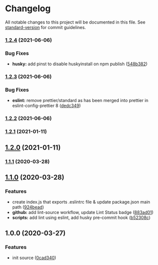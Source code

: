 # Changelog

All notable changes to this project will be documented in this file. See [standard-version](https://github.com/conventional-changelog/standard-version) for commit guidelines.

### [1.2.4](https://github.com/boringcodes/eslint-config/compare/v1.2.3...v1.2.4) (2021-06-06)

### Bug Fixes

- **husky:** add pinst to disable huskyinstall on npm publish ([548b382](https://github.com/boringcodes/eslint-config/commit/548b38213a49076e4039d7de6e1a8ed3738aaba2))

### [1.2.3](https://github.com/boringcodes/eslint-config/compare/v1.2.2...v1.2.3) (2021-06-06)

### Bug Fixes

- **eslint:** remove prettier/standard as has been merged into prettier in eslint-config-prettier 8 ([dedc349](https://github.com/boringcodes/eslint-config/commit/dedc3498cc9a25ac9bda5db4637c06b4f5919b13))

### [1.2.2](https://github.com/boringcodes/eslint-config/compare/v1.2.1...v1.2.2) (2021-06-06)

### [1.2.1](https://github.com/boringcodes/eslint-config/compare/v1.2.0...v1.2.1) (2021-01-11)

## [1.2.0](https://github.com/boringcodes/eslint-config/compare/v1.1.1...v1.2.0) (2021-01-11)

### [1.1.1](https://github.com/boringcodes/eslint-config/compare/v1.1.0...v1.1.1) (2020-03-28)

## [1.1.0](https://github.com/boringcodes/eslint-config/compare/v1.0.0...v1.1.0) (2020-03-28)

### Features

- create index.js that exports .eslintrc file & update package.json main path ([924bead](https://github.com/boringcodes/eslint-config/commit/924bead))
- **github:** add lint-source workflow, update Lint Status badge ([883ad01](https://github.com/boringcodes/eslint-config/commit/883ad01))
- **scripts:** add lint using eslint, add husky pre-commit hook ([b52308c](https://github.com/boringcodes/eslint-config/commit/b52308c))

## 1.0.0 (2020-03-27)

### Features

- init source ([0cad340](https://github.com/boringcodes/eslint-config/commit/0cad340))
